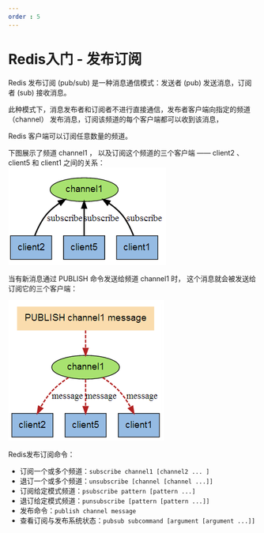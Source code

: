 ```yaml
---
order : 5
---
```

# Redis入门 - 发布订阅

Redis 发布订阅 (pub/sub) 是一种消息通信模式：发送者 (pub) 发送消息，订阅者 (sub) 接收消息。

此种模式下，消息发布者和订阅者不进行直接通信，发布者客户端向指定的频道（channel） 发布消息，订阅该频道的每个客户端都可以收到该消息，

Redis 客户端可以订阅任意数量的频道。

下图展示了频道 channel1 ， 以及订阅这个频道的三个客户端 —— client2 、 client5 和 client1 之间的关系：
![](../../../assets/redis-pub-sub/2023-05-17-00-38-39.png)

当有新消息通过 PUBLISH 命令发送给频道 channel1 时， 这个消息就会被发送给订阅它的三个客户端：

![](../../../assets/redis-pub-sub/2023-05-17-00-38-56.png)

Redis发布订阅命令：

- 订阅一个或多个频道：`subscribe channel1 [channel2 ... ]`
- 退订一个或多个频道：`unsubscribe [channel [channel ...]]`
- 订阅给定模式频道：`psubscribe pattern [pattern ...]`
- 退订给定模式频道：`punsubscribe [pattern [pattern ...]]`
- 发布命令：`publish channel message`
- 查看订阅与发布系统状态：`pubsub subcommand [argument [argument ...]]`
